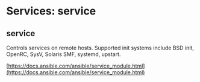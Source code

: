 # Services: service

## service

Controls services on remote hosts. Supported init systems include
BSD init, OpenRC, SysV, Solaris SMF, systemd, upstart.

[https://docs.ansible.com/ansible/service_module.html](https://docs.ansible.com/ansible/service_module.html)
